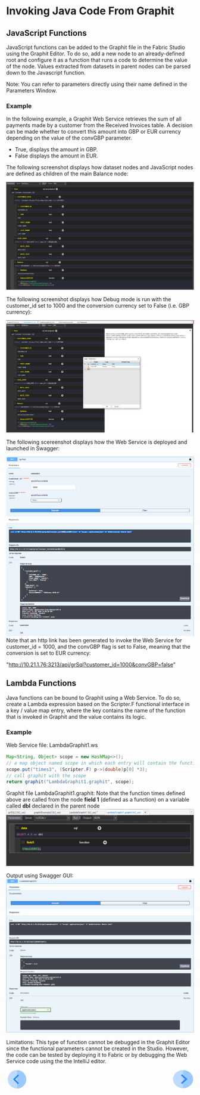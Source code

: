 # Invoking Java Code From Graphit


## JavaScript Functions
JavaScript functions can be added to the Graphit file in the Fabric Studio using the Graphit Editor. To do so, add a new node to an already-defined root and configure it as a function that runs a code to determine the value of the node. Values extracted from datasets in parent nodes can be parsed down to the Javascript function.

Note: You can refer to parameters directly using their name defined in the Parameters Window.

### Example
In the following example, a Graphit Web Service retrieves the sum of all payments made by a customer from the Received Invoices table.
A decision can be made whether to convert this amount into GBP or EUR currency depending on the value of the convGBP parameter.

-  True, displays the amount in GBP.
-  False displays the amount in EUR.

The following screenshot displays how dataset nodes and JavaScript nodes are defined as children of the main Balance node:

![](/articles/15_web_services_and_graphit/17_Graphit/images/50_invoke_javacode_from_graphit.PNG)


The following screenshot displays how Debug mode is run with the customer_id set to 1000 and the conversion currency set to False (i.e. GBP currency):

![](/articles/15_web_services_and_graphit/17_Graphit/images/51_invoke_javacode_from_graphit.PNG)


The following scereenshot displays how the Web Service is deployed and launched in Swagger:

![](/articles/15_web_services/17_Graphit/images/52_invoke_javacode_from_graphit.PNG)
Note that an http link has been generated to invoke the Web Service for customer_id = 1000, and the convGBP flag is set to False, meaning that the conversion is set to EUR currency:

"http://10.21.1.76:3213/api/grSql?customer_id=1000&convGBP=false"


## Lambda Functions
Java functions can be bound to Graphit using a Web Service. To do so, create a Lambda expression based on the Scripter.F functional interface in a key / value map entry, where the key contains the name of the function that is invoked in Graphit and the value contains its logic.
  
### Example

Web Service file: LambdaGraphit1.ws

```java
Map<String, Object> scope = new HashMap<>();
// a map object named scope in which each entry will contain the function's name and it's logic
scope.put("times3", (Scripter.F) p->(double)p[0] *3);
// call graphit with the scope
return graphit("LambdaGraphit1.graphit", scope);
```

Graphit file LambdaGraphit1.graphit: 
Note that the function times defined above are called from the node **field 1** (defined as a function) on a variable called **dbl** declared in the parent node 
![](/articles/15_web_services_and_graphit/17_Graphit/images/52a_invoke_javacode_from_graphit.PNG)


Output using Swagger GUI:
![](/articles/15_web_services_and_graphit/17_Graphit/images/52b_invoke_javacode_from_graphit.PNG)


Limitations:
This type of function cannot be debugged in the Graphit Editor since the functional parameters cannot be created in the Studio. However, the code can be tested by deploying it to Fabric or by debugging the Web Service code using the the IntelliJ editor. 
  
 

[![Previous](/articles/images/Previous.png)](/articles/15_web_services_and_graphit/17_Graphit/07_invoking_graphit_files.md)[<img align="right" width="60" height="54" src="/articles/images/Next.png">](/articles/15_web_services_and_graphit/17_Graphit/09_invoke_graphit_from_outside_studio.md)

